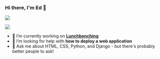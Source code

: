 ### Hi there, I'm Ed 👋

![](https://img.shields.io/github/followers/edapm?label=Follow%20Me%21)

<!--
**edapm/edapm** is a ✨ _special_ ✨ repository because its `README.md` (this file) appears on your GitHub profile.

Here are some ideas to get you started: -->

![](https://ghstats.forgenst.com/api?username=edapm&show_icons=true&count_private=true&title_color=012340&icon_color=FF4900)

- 🔭 I’m currently working on [**Lunchbenching**](https://github.com/lunchbenching)
- 🤔 I’m looking for help with **how to deploy a web application**
- 💬 Ask me about HTML, CSS, Python, and Django - but there's probably better people to ask!
